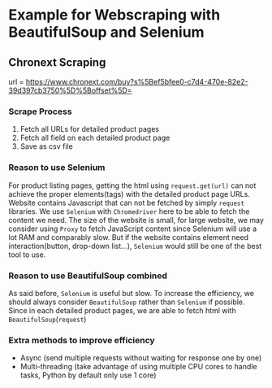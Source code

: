 # Example for Webscraping with BeautifulSoup and Selenium
## Chronext Scraping
url = https://www.chronext.com/buy?s%5Bef5bfee0-c7d4-470e-82e2-39d397cb3750%5D%5Boffset%5D=
### Scrape Process
1. Fetch all URLs for detailed product pages 
2. Fetch all field on each detailed product page
3. Save as csv file
### Reason to use Selenium
For product listing pages, getting the html using `request.get(url)` can not achieve the proper elements(tags) with the detailed product page URLs. Website contains Javascript that can not be fetched by simply `request` libraries. We use `Selenium` with `Chromedriver` here to be able to fetch the content we need. The size of the website is small, for large website, we may consider using `Proxy` to fetch JavaScript content since Selenium will use a lot RAM and comparably slow.
But if the website contains element need interaction(button, drop-down list...), `Selenium` would still be one of the best tool to use.
### Reason to use BeautifulSoup combined
As said before, `Selenium` is useful but slow. To increase the efficiency, we should always consider `BeautifulSoup` rather than `Selenium` if possible. Since in each detailed product pages, we are able to fetch html with `BeautifulSoup`(`request`)
### Extra methods to improve efficiency
- Async (send multiple requests without waiting for response one by one)
- Multi-threading (take advantage of using multiple CPU cores to handle tasks, Python by default only use 1 core)